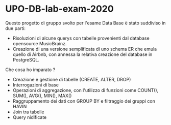 # UPO-DB-lab-exam-2020

Questo progetto di gruppo svolto per l'esame Data Base è stato suddiviso in due parti:

- Risoluzioni di alcune querys con tabelle provenienti dal database opensource MusicBrainz.
- Creazione di una versione semplificata di uno schema ER che emula quello di Airbnb, con annessa la relativa creazione del database in PostgreSQL.

Che cosa ho imparato ?

- Creazione e gestione di tabelle (CREATE, ALTER, DROP)
- Interrogazioni di base
- Operazioni di aggregazione, con l'utilizzo di funzioni come COUNT(), SUM(), AVG(), MIN(), MAX()
- Raggruppamento dei dati con GROUP BY e filtraggio dei gruppi con HAVIN
- Join tra tabelle
- Query nidificate
